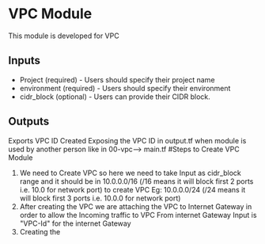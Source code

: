 # VPC Module
This module is developed for VPC

## Inputs
* Project (required) - Users should specify their project name
* environment (required) - Users should specify their environment
* cidr_block (optional) - Users can provide their CIDR block.

## Outputs
Exports VPC ID Created
Exposing the VPC ID in output.tf when module is used by another person like in 00-vpc--> main.tf
#Steps to Create VPC Module
1. We need to Create VPC so here we need to take Input as cidr_block range and it should be in 10.0.0.0/16 (/16 means it will block first 2 ports i.e. 10.0 for network port) to create VPC
Eg: 10.0.0.0/24 (/24 means it will block first 3 ports i.e. 10.0.0 for network port)
2. After creating the VPC we are attaching the VPC to Internet Gateway in order to allow    the Incoming traffic to VPC From internet Gateway 
Input is "VPC-Id" for the internet Gateway
3. Creating the 
